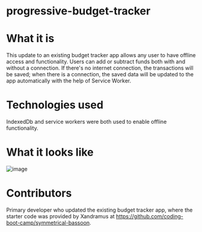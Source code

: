 # progressive-budget-tracker

# What it is 
This update to an existing budget tracker app allows any user to have offline access and functionality. Users can add or subtract funds both with and without a connection. If there's no internet connection, the transactions will be saved; when there is a connection, the saved data will be updated to the app automatically with the help of Service Worker.

# Technologies used
IndexedDb and service workers were both used to enable offline functionality. 

# What it looks like 
![image]()

# Contributors
Primary developer who updated the existing budget tracker app, where the starter code was provided by Xandramus at https://github.com/coding-boot-camp/symmetrical-bassoon.